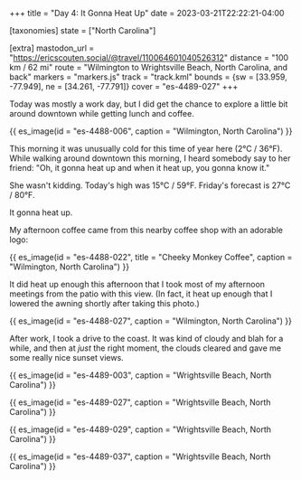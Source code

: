 +++
title = "Day 4: It Gonna Heat Up"
date = 2023-03-21T22:22:21-04:00

[taxonomies]
state = ["North Carolina"]

[extra]
mastodon_url = "https://ericscouten.social/@travel/110064601040526312"
distance = "100 km / 62 mi"
route = "Wilmington to Wrightsville Beach, North Carolina, and back"
markers = "markers.js"
track = "track.kml"
bounds = {sw = [33.959, -77.949], ne = [34.261, -77.791]}
cover = "es-4489-027"
+++

Today was mostly a work day, but I did get the chance to explore a little bit around downtown while getting lunch and coffee.

<!-- more -->

{{ es_image(id = "es-4488-006", caption = "Wilmington, North Carolina") }}

This morning it was unusually cold for this time of year here (2°C / 36°F). While walking around downtown this morning, I heard somebody say to her friend: "Oh, it gonna heat up and when it heat up, you gonna know it."

She wasn't kidding. Today's high was 15°C / 59°F. Friday's forecast is 27°C / 80°F.

It gonna heat up.

My afternoon coffee came from this nearby coffee shop with an adorable logo:

{{ es_image(id = "es-4488-022", title = "Cheeky Monkey Coffee", caption = "Wilmington, North Carolina") }}

It did heat up enough this afternoon that I took most of my afternoon meetings from the patio with this view. (In fact, it heat up enough that I lowered the awning shortly after taking this photo.)

{{ es_image(id = "es-4488-027", caption = "Wilmington, North Carolina") }}

After work, I took a drive to the coast. It was kind of cloudy and blah for a while, and then at _just_ the right moment, the clouds cleared and gave me some really nice sunset views.

{{ es_image(id = "es-4489-003", caption = "Wrightsville Beach, North Carolina") }}

{{ es_image(id = "es-4489-027", caption = "Wrightsville Beach, North Carolina") }}

{{ es_image(id = "es-4489-029", caption = "Wrightsville Beach, North Carolina") }}

{{ es_image(id = "es-4489-037", caption = "Wrightsville Beach, North Carolina") }}
